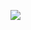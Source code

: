 [![](https://mermaid.ink/img/pako:eNqtlMFu2zAMhl-F0Dmx1-7mQ4EBG1YMa3dIbvMOrEzHqm1Zk-gsRZB3H205Q4s4a7fWhzimflLUR4p7pbuCVKYC_ezJavpocOOxzS3I49Cz0cahZbjz3a9A_nRBjNujPf7edkzgzaZi6MqjYwYfQm3sBrgi8d8QVNw20WGSLK-uYrAMrpkdfP60FhG7kKVp4L4wFBIdkoqaYGxtktKktMPWNYTOpcFRjIaazRYlhceZnckpSuRliwB3qOsxPaYdp0N6UJpmihqVS8nxj_OcrKCT7V8CZcpj2Pwetxi0N44fhX0jQpjch7eCNJvnHKVz2hlUz_bQ9Acw1IC2gN4V4h8gbdFYOXo4h-vfSD2N9npWEup5SE9F_0NnLVGOhALLHQ1AO9I9H-_dF6nDKtZhuPdiQ6kIsa6E4ShYfbuF0nft-HW68WvBSrWGHuzsX8jO4Pm-h1wmlWWynKtMPq7XN1_ByPkwPORqIZahEeLa5bvL98uL5UWu4LCAJEngxxmm8WAvZhphTqg0Ns1Y4LK3ErWzkaaXypOPEtsNYrVQLXlpqULm7H7YLFey2k7ZFujrXOX2IDrsuVs9WK0y9j0tVGzvaSarrMQmiJUKw52_iYN7nN-H36bWAKA?type=png)](https://mermaid.live/edit#pako:eNqtlMFu2zAMhl-F0Dmx1-7mQ4EBG1YMa3dIbvMOrEzHqm1Zk-gsRZB3H205Q4s4a7fWhzimflLUR4p7pbuCVKYC_ezJavpocOOxzS3I49Cz0cahZbjz3a9A_nRBjNujPf7edkzgzaZi6MqjYwYfQm3sBrgi8d8QVNw20WGSLK-uYrAMrpkdfP60FhG7kKVp4L4wFBIdkoqaYGxtktKktMPWNYTOpcFRjIaazRYlhceZnckpSuRliwB3qOsxPaYdp0N6UJpmihqVS8nxj_OcrKCT7V8CZcpj2Pwetxi0N44fhX0jQpjch7eCNJvnHKVz2hlUz_bQ9Acw1IC2gN4V4h8gbdFYOXo4h-vfSD2N9npWEup5SE9F_0NnLVGOhALLHQ1AO9I9H-_dF6nDKtZhuPdiQ6kIsa6E4ShYfbuF0nft-HW68WvBSrWGHuzsX8jO4Pm-h1wmlWWynKtMPq7XN1_ByPkwPORqIZahEeLa5bvL98uL5UWu4LCAJEngxxmm8WAvZhphTqg0Ns1Y4LK3ErWzkaaXypOPEtsNYrVQLXlpqULm7H7YLFey2k7ZFujrXOX2IDrsuVs9WK0y9j0tVGzvaSarrMQmiJUKw52_iYN7nN-H36bWAKA)